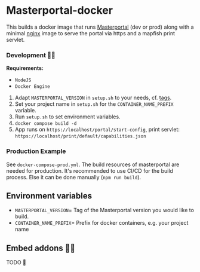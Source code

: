 # Masterportal-docker

This builds a docker image that runs [Masterportal](https://bitbucket.org/geowerkstatt-hamburg/masterportal) (dev or prod) along with a minimal [nginx](https://hub.docker.com/_/nginx/) image to serve the portal via https and a mapfish print servlet.

### Development 👩‍💻

**Requirements:**
- `NodeJS`
- `Docker Engine`

1. Adapt `MASTERPORTAL_VERSION` in `setup.sh` to your needs, cf. [tags](https://bitbucket.org/geowerkstatt-hamburg/masterportal/src/dev/).
2. Set your project name in `setup.sh` for the `CONTAINER_NAME_PREFIX` variable.
3. Run `setup.sh` to set environment variables.
4. `docker compose build -d`
5. App runs on `https://localhost/portal/start-config`, print servlet: `https://localhost/print/default/capabilities.json`

### Production Example

See `docker-compose-prod.yml`. The build resources of masterportal are needed for production. It's recommended to use CI/CD for the build process. Else it can be done manually (`npm run build`).

## Environment variables
- `MASTERPORTAL_VERSION`= Tag of the Masterportal version you would like to build.
- `CONTAINER_NAME_PREFIX`= Prefix for docker containers, e.g. your project name

## Embed addons 🤸🏼

TODO 🚧
<!-- integrate addons folder to repo -->
